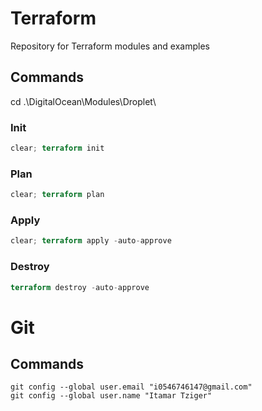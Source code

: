 # Terraform
Repository for Terraform modules and examples

## Commands

cd .\DigitalOcean\Modules\Droplet\

### Init
```terraform
clear; terraform init
```

### Plan
```terraform
clear; terraform plan
```

### Apply
```terraform
clear; terraform apply -auto-approve
```

### Destroy
```terraform
terraform destroy -auto-approve
```

# Git
## Commands

```git
git config --global user.email "i0546746147@gmail.com"
git config --global user.name "Itamar Tziger"
```